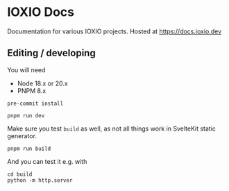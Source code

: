 # IOXIO Docs

Documentation for various IOXIO projects. Hosted at https://docs.ioxio.dev

## Editing / developing

You will need

- Node 18.x or 20.x
- PNPM 8.x

```shell
pre-commit install
```

```shell
pnpm run dev
```

Make sure you test `build` as well, as not all things work in SvelteKit static generator.

```shell
pnpm run build
```

And you can test it e.g. with

```shell
cd build
python -m http.server
```
